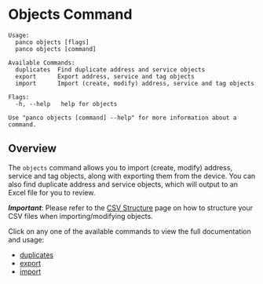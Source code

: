 # Objects Command

```
Usage:
  panco objects [flags]
  panco objects [command]

Available Commands:
  duplicates  Find duplicate address and service objects
  export      Export address, service and tag objects
  import      Import (create, modify) address, service and tag objects

Flags:
  -h, --help   help for objects

Use "panco objects [command] --help" for more information about a command.
```

## Overview

The `objects` command allows you to import (create, modify) address, service and tag objects, along with exporting them from
the device. You can also find duplicate address and service objects, which will output to an Excel file for you to review.

**_Important_**: Please refer to the [CSV Structure](https://panco.dev/csvObjects.html) page on how to structure your CSV files when importing/modifying objects.

Click on any one of the available commands to view the full documentation and usage:

* [duplicates](https://panco.dev/objectsDuplicates.html)
* [export](https://panco.dev/objectsExport.html)
* [import](https://panco.dev/objectsImport.html)
